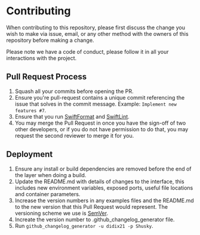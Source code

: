 # Contributing

When contributing to this repository, please first discuss the change you wish to make via issue, email, or any other method with the owners of this repository before making a change.

Please note we have a code of conduct, please follow it in all your interactions with the project.

## Pull Request Process

1. Squash all your commits before opening the PR.
2. Ensure you're pull-request contains a unique commit referencing the issue that solves in the commit message. Example: `Implement new features #7`.
3. Ensure that you run [SwiftFormat](https://github.com/nicklockwood/SwiftFormat) and [SwiftLint](https://github.com/realm/SwiftLint).
4. You may merge the Pull Request in once you have the sign-off of two other developers, or if you do not have permission to do that, you may request the second reviewer to merge it for you.

## Deployment

1. Ensure any install or build dependencies are removed before the end of the layer when doing a build.
2. Update the README.md with details of changes to the interface, this includes new environment variables, exposed ports, useful file locations and container parameters.
3. Increase the version numbers in any examples files and the README.md to the new version that this Pull Request would represent. The versioning scheme we use is [SemVer](http://semver.org/).
4. Increate the version number to .github_changelog_generator file.
5. Run `github_changelog_generator -u didix21 -p Shusky`.
